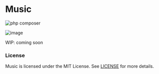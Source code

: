 # Music
![php composer](https://github.com/whleucka/echo/actions/workflows/php.yml/badge.svg)

![image](https://github.com/user-attachments/assets/ad901984-21e5-4007-8511-545060b415b1)

WIP: coming soon

### License
Music is licensed under the MIT License. See [LICENSE](LICENSE) for more details.
